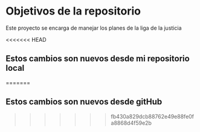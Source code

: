 # Objetivos de la repositorio

Este proyecto se encarga de manejar los planes de la liga de la justicia


<<<<<<< HEAD
## Estos cambios son nuevos desde mi repositorio local
=======
## Estos cambios son nuevos desde gitHub
>>>>>>> fb430a829dcb88762e49e88fe0fa8868d4f59e2b


